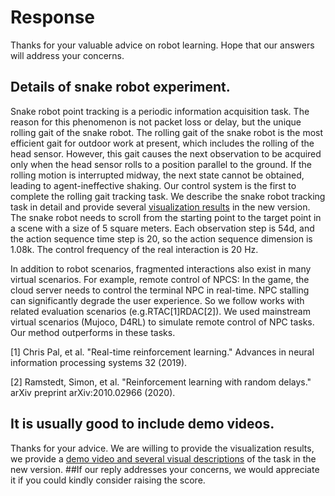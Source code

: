 # Response
Thanks for your valuable advice on robot learning. Hope that our answers will address your concerns. 
## Details of snake robot experiment.
Snake robot point tracking is a periodic information acquisition task. The reason for this phenomenon is not packet loss or delay, but the unique rolling gait of the snake robot. The rolling gait of the snake robot is the most efficient gait for outdoor work at present, which includes the rolling of the head sensor. However, this gait causes the next observation to be acquired only when the head sensor rolls to a position parallel to the ground. If the rolling motion is interrupted midway, the next state cannot be obtained, leading to agent-ineffective shaking.  Our control system is the first to complete the rolling gait tracking task. We describe the snake robot tracking task in detail and provide several [visualization results](https://anonymous.4open.science/r/ICLR2024-C0F6/) in the new version. The snake robot needs to scroll from the starting point to the target point in a scene with a size of 5 square meters. Each observation step is 54d, and the action sequence time step is 20, so the action sequence dimension is 1.08k. The control frequency of the real interaction is 20 Hz.

In addition to robot scenarios, fragmented interactions also exist in many virtual scenarios. For example, remote control of NPCS: In the game, the cloud server needs to control the terminal NPC in real-time. NPC stalling can significantly degrade the user experience. So we follow works with related evaluation scenarios (e.g.RTAC[1]RDAC[2]). We used mainstream virtual scenarios (Mujoco, D4RL) to simulate remote control of NPC tasks. Our method outperforms in these tasks.

[1] Chris Pal, et al. "Real-time reinforcement learning." Advances in neural information processing systems 32 (2019).

[2] Ramstedt, Simon, et al. "Reinforcement learning with random delays." arXiv preprint arXiv:2010.02966 (2020).
## It is usually good to include demo videos.
Thanks for your advice. We are willing to provide the visualization results, we provide a [demo video and several visual descriptions](https://anonymous.4open.science/r/ICLR2024-C0F6/) of the task in the new version. 
##If our reply addresses your concerns, we would appreciate it if you could kindly consider raising the score.
